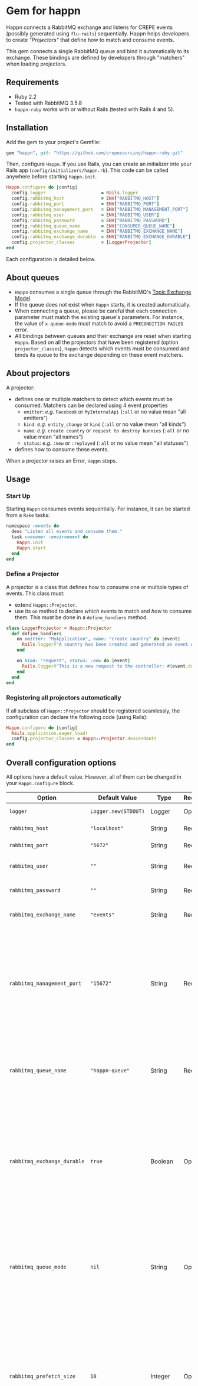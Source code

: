 # Gem for happn

Happn connects a RabbitMQ exchange and listens for CREPE events (possibly generated using `flu-rails`) sequentially.
Happn helps developers to create _"Projectors"_ that define how to match and consume events.

This gem connects a single RabbitMQ queue and bind it automatically to its exchange. These bindings are defined by developers through "matchers" when loading projectors.

## Requirements

* Ruby 2.2
* Tested with RabbitMQ 3.5.8
* `happn-ruby` works with or without Rails (tested with Rails 4 and 5).

## Installation

Add the gem to your project's Gemfile:

  ```ruby
  gem "happn", git: "https://github.com/crepesourcing/happn-ruby.git"
  ```

Then, configure `Happn`. If you use Rails, you can create an initializer into your Rails app (`config/initializers/happn.rb`). This code can be called anywhere before starting `Happn.init`.
  ```ruby
  Happn.configure do |config|
    config.logger                     = Rails.logger
    config.rabbitmq_host              = ENV["RABBITMQ_HOST"]
    config.rabbitmq_port              = ENV["RABBITMQ_PORT"]
    config.rabbitmq_management_port   = ENV["RABBITMQ_MANAGEMENT_PORT"]
    config.rabbitmq_user              = ENV["RABBITMQ_USER"]
    config.rabbitmq_password          = ENV["RABBITMQ_PASSWORD"]
    config.rabbitmq_queue_name        = ENV["CONSUMER_QUEUE_NAME"]
    config.rabbitmq_exchange_name     = ENV["RABBITMQ_EXCHANGE_NAME"]
    config.rabbitmq_exchange_durable  = ENV["RABBITMQ_EXCHANGE_DURABLE"] == "true"
    config.projector_classes          = [LoggerProjector]
  end
  ```

Each configuration is detailed below.

## About queues

* `Happn` consumes a single queue through the RabbitMQ's [Topic Exchange Model](https://www.rabbitmq.com/tutorials/amqp-concepts.html#exchange-topic).
* If the queue does not exist when `Happn` starts, it is created automatically.
* When connecting a queue, please be careful that each connection parameter must match the existing queue's parameters. For instance, the value of `x-queue-mode` must match to avoid a `PRECONDITION FAILED` error.
* All bindings between queues and their exchange are reset when starting `Happn`. Based on all the projectors that have been registered (option `projector_classes`), `Happn` detects which events must be consumed and binds its queue to the exchange depending on these event matchers.

## About projectors

A projector:
* defines one or multiple matchers to detect which events must be consumed. Matchers can be declared using 4 event properties
  * `emitter`: _e.g._ `Facebook` or `MyInternalApi` (`:all` or no value mean "all emitters")
  * `kind`: _e.g._ `entity_change` or `kind` (`:all` or no value mean "all kinds")
  * `name`: _e.g._ `create country` or `request to destroy bunnies` (`:all` or no value mean "all names")
  * `status`: _e.g._ `:new` or `:replayed` (`:all` or no value mean "all statuses")
* defines how to consume these events.

When a projector raises an Error, `Happn` stops.

## Usage

### Start Up

Starting `Happn` consumes events sequentially. For instance, it can be started from a `Rake` tasks:
  ```ruby
  namespace :events do
    desc "Listen all events and consume them."
    task consume: :environment do
      Happn.init
      Happn.start
    end
  end
  ```

### Define a Projector

A projector is a class that defines how to consume one or multiple types of events. This class must:

* extend `Happn::Projector`.
* use its `on` method to declare _which_ events to match and _how_ to consume them. This must be done in a `define_handlers` method.

```ruby
class LoggerProjector < Happn::Projector
  def define_handlers
    on emitter: "MyApplication", name: "create country" do |event|
      Rails.logger("A country has been created and generated an event with id #{event.id}")
    end

    on kind: "request", status: :new do |event|
      Rails.logger("This is a new request to the controller: #{event.data["controller_name"]}")
    end
  end
end
```

### Registering all projectors automatically

If all subclass of `Happn::Projector` should be registered seamlessly, the configuration can declare the following code (using Rails):
```ruby
Happn.configure do |config|
  Rails.application.eager_load!
  config.projector_classes = Happn::Projector.descendants
end
```

## Overall configuration options

All options have a default value. However, all of them can be changed in your `Happn.configure` block.

| Option | Default Value | Type | Required? | Description  | Example |
| ---- | ----- | ------ | ----- | ------ | ----- |
| `logger` | `Logger.new(STDOUT)`| Logger | Optional | The logger used by `happn` | `Rails.logger` | 
| `rabbitmq_host` | `"localhost"` | String | Required | RabbitMQ exchange's host. | `"192.168.42.42"` |
| `rabbitmq_port` | `"5672"` | String | Required | RabbitMQ exchange's port. | `"1234"` |
| `rabbitmq_user` | `""` | String | Required | RabbitMQ exchange's username. | `"root"` |
| `rabbitmq_password` | `""` | String | Required | RabbitMQ exchange's password. | `"pouet"` |
| `rabbitmq_exchange_name` | `"events"` | String | Required | RabbitMQ exchange's name. | `"myproject"` |
| `rabbitmq_management_port` | `"15672"` | String | Required | RabbitMQ exchange's management port. This port is used when `happn` must access metadata information about queues, messages, etc. This port is used to create/delete bindings between the queue and its exchange. | `"4242"` |
| `rabbitmq_queue_name` | `"happn-queue"` | String | Required | The RabbitMQ queue to create, bind and consume. If the queue does not exist, it will be created at startup. | `"my-queue"` |
| `rabbitmq_exchange_durable` | `true` | Boolean | Optional | Make the RabbitMQ's exchange durable or not. From RabbitMQ's [documentation](https://www.rabbitmq.com/tutorials/amqp-concepts.html#exchanges): _"Durable exchanges survive broker restart whereas transient exchanges do not (they have to be redeclared when broker comes back online)."_ | `false` |
| `rabbitmq_queue_mode` | `nil` | String | Optional | When creating the queue, this option can be passed to set `x-queue-mode`. For instance, a queue can be made _"lazy"_ by passing `"lazy"` as a value. See [RabbitMQ's documentation](https://www.rabbitmq.com/lazy-queues.html) for more details.  | `lazy` |
| `rabbitmq_prefetch_size` | `10` | Integer | Optional | Also known as RabbitMQ's QOS. From the [RabbitMQ's documentation](http://www.rabbitmq.com/consumer-prefetch.html): _"AMQP specifies the basic.qos method to allow you to limit the number of unacknowledged messages on a channel (or connection) when consuming (aka "prefetch count")."_ | `1000` |
| `projector_classes` | `[]` | Array of constants | Required | All Projector classes to register. This value can be generated by reading all descendant classes from `Happn::Projector`. | `[MyProjector]` |
